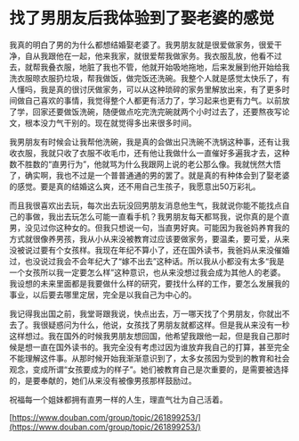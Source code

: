 # 找了男朋友后我体验到了娶老婆的感觉

我真的明白了男的为什么都想结婚娶老婆了。我男朋友就是很爱做家务，很爱干净，自从我跟他在一起，他来我家，就很爱帮我做家务。我衣服乱放，他看不过去，就帮我叠衣服，地脏了我也不管，他就开始吸地拖地，后来发展到他开始给我洗衣服晾衣服扔垃圾，帮我做饭，做完饭还洗碗。我整个人就是感觉太快乐了，有人懂吗，我是真的很讨厌做家务，可以从这种琐碎的家务里解放出来，有了更多时间做自己喜欢的事情，我觉得整个人都更有活力了，学习起来也更有力气。以前放了学，回家还要做饭洗碗，随便做点吃完洗完碗就两个小时过去了，还要熬夜写论文，根本没力气干别的。现在就觉得多出来很多时间。

我男朋友有时候会让我帮他洗碗，我是真的会做出只洗碗不洗锅这种事，还有让我收衣服，我就只收了衣服不收毛巾，还有他让我做什么一直催好多遍我才去，这种数不胜数的“直男行为”，他就骂为什么我跟网上说的老公那么像。我就恍然大悟了，确实啊，我也不过是一个普普通通的男的罢了。就是真的有种体会到了娶老婆的感觉。要是真的结婚这么爽，还不用自己生孩子，我愿意出50万彩礼。

而且我很喜欢出去玩，每次出去玩没回男朋友消息他生气，我就说你能不能找点自己的事做，我出去玩怎么可能一直看手机？我男朋友每天都骂我，说你真的是个直男，没见过你这种女的。但我只想说一句，当直男好爽。可能因为我爸妈养育我的方式就很像养男孩，我从小从来没被教育过应该要做家务，要温柔，要可爱，从来没被说过要有个女孩样。我现在年纪不算小了，还在国外读书，我爸妈从来没催婚过，也没说过我会不会年纪大了“嫁不出去”这种话。所以我从小都没有太多“我是一个女孩所以我一定要怎么样”这种意识，也从来没想过我会成为其他人的老婆。我设想的未来里面都是我要做什么样的研究，要找什么样的工作，要怎么发展我的事业，以后要去哪里定居，完全是以我自己为中心的。

我记得我出国之前，我堂哥跟我说，快点出去，万一哪天找了个男朋友，你就出不去了。我很疑惑问为什么，他说，女孩找了男朋友就都这样。但是我从来没有一秒这样想过。我在国外的时候我男朋友想回国，他希望我跟他一起，但是我自己那时候是想一直在国外读书的。我完全没有考虑过因为谁放弃我自己的打算，甚至完全不能理解这件事。从那时候开始我渐渐意识到了，太多女孩因为受到的教育和社会观念，变成所谓“女孩要成为的样子”。她们被教育自己是次重要的，是需要被选择的，是要奉献的，她们从来没有被像男孩那样鼓励过。

祝福每一个姐妹都拥有直男一样的人生，理直气壮为自己活着。

[https://www.douban.com/group/topic/261899253/](https://www.douban.com/group/topic/261899253/)
